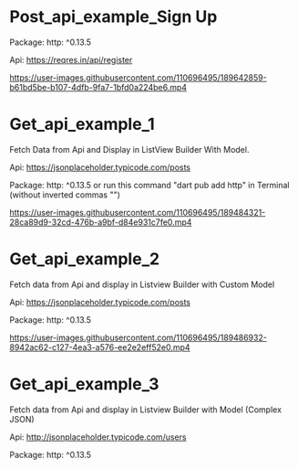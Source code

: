 # Post_api_example_Sign Up

Package:  http: ^0.13.5

Api: https://reqres.in/api/register


https://user-images.githubusercontent.com/110696495/189642859-b61bd5be-b107-4dfb-9fa7-1bfd0a224be6.mp4



# Get_api_example_1

Fetch Data from Api and Display in ListView Builder With Model.

Api: https://jsonplaceholder.typicode.com/posts


Package: http: ^0.13.5 or run this command "dart pub add http" in Terminal (without inverted commas "")




https://user-images.githubusercontent.com/110696495/189484321-28ca89d9-32cd-476b-a9bf-d84e931c7fe0.mp4


# Get_api_example_2
Fetch data from Api and display in Listview Builder with Custom Model

Api: https://jsonplaceholder.typicode.com/posts

Package:  http: ^0.13.5

https://user-images.githubusercontent.com/110696495/189486932-8942ac62-c127-4ea3-a576-ee2e2eff52e0.mp4






# Get_api_example_3
Fetch data from Api and display in Listview Builder with Model (Complex JSON)

Api: http://jsonplaceholder.typicode.com/users

Package:  http: ^0.13.5

